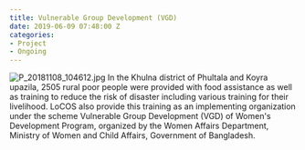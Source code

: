 ```yaml
---
title: Vulnerable Group Development (VGD)
date: 2019-06-09 07:48:00 Z
categories:
- Project
- Ongoing
---
```


![P_20181108_104612.jpg](/uploads/P_20181108_104612.jpg)
In the Khulna district of Phultala and Koyra upazila, 2505 rural poor people were provided with food assistance as well as training to reduce the risk of disaster including various training for their livelihood. LoCOS also provide this training as an implementing organization under the scheme Vulnerable Group Development (VGD) of Women's Development Program, organized by the Women Affairs Department, Ministry of Women and Child Affairs, Government of Bangladesh.